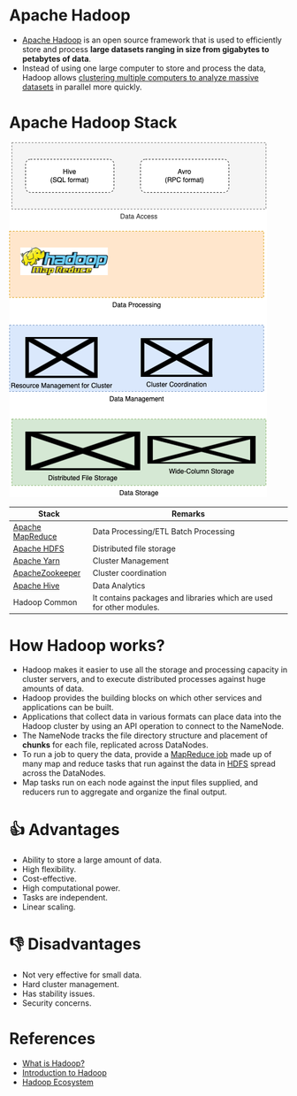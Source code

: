 # Apache Hadoop
- [Apache Hadoop](https://hadoop.apache.org/) is an open source framework that is used to efficiently store and process **large datasets ranging in size from gigabytes to petabytes of data**. 
- Instead of using one large computer to store and process the data, Hadoop allows [clustering multiple computers to analyze massive datasets](../../7_PropertiesDistributedSystem/Scalability/ServersCluster.md) in parallel more quickly.

# Apache Hadoop Stack

![](HadoopStack.drawio.png)

| Stack                                                                      | Remarks                                                              |
|----------------------------------------------------------------------------|----------------------------------------------------------------------|
| [Apache MapReduce](../ETLServices/BatchProcessing/ApacheMapReduce.md)      | Data Processing/ETL Batch Processing                                 |
| [Apache HDFS](../../11_FileStorageServicesHDFS/ApacheHDFS.md)              | Distributed file storage                                             |
| [Apache Yarn](../../9_Container&OrchestrationServices/ApacheYarn.md)       | Cluster Management                                                   |
| [ApacheZookeeper](../../10_ClusterCoordinationServices/ApacheZookeeper.md) | Cluster coordination                                                 |
| [Apache Hive](../DataAnalytics/ApacheHive.md)                              | Data Analytics                                                       |
| Hadoop Common                                                              | It contains packages and libraries which are used for other modules. |

# How Hadoop works?
- Hadoop makes it easier to use all the storage and processing capacity in cluster servers, and to execute distributed processes against huge amounts of data. 
- Hadoop provides the building blocks on which other services and applications can be built.
- Applications that collect data in various formats can place data into the Hadoop cluster by using an API operation to connect to the NameNode. 
- The NameNode tracks the file directory structure and placement of **chunks** for each file, replicated across DataNodes. 
- To run a job to query the data, provide a [MapReduce job](../ETLServices/BatchProcessing/ApacheMapReduce.md) made up of many map and reduce tasks that run against the data in [HDFS](../../11_FileStorageServicesHDFS/ApacheHDFS.md) spread across the DataNodes.
- Map tasks run on each node against the input files supplied, and reducers run to aggregate and organize the final output.

# :thumbsup: Advantages
- Ability to store a large amount of data. 
- High flexibility.
- Cost-effective.
- High computational power.
- Tasks are independent.
- Linear scaling.

# :thumbsdown: Disadvantages
- Not very effective for small data.
- Hard cluster management.
- Has stability issues.
- Security concerns.

# References
- [What is Hadoop?](https://aws.amazon.com/emr/details/hadoop/what-is-hadoop/)
- [Introduction to Hadoop](https://www.geeksforgeeks.org/hadoop-an-introduction/)
- [Hadoop Ecosystem](https://www.geeksforgeeks.org/hadoop-ecosystem/)